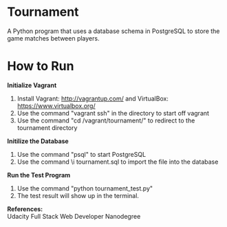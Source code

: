 # Tournament
A Python program that uses a database schema in PostgreSQL to store the game matches between players.


# How to Run
<b>Initialize Vagrant</b><br>
1. Install Vagrant: http://vagrantup.com/ and VirtualBox: https://www.virtualbox.org/ <br>
2. Use the command "vagrant ssh" in the directory to start off vagrant <br>
3. Use the command "cd /vagrant/tournament/" to redirect to the tournament directory <br>

<b>Initilize the Database</b><br>
1. Use the command "psql" to start PostgreSQL<br>
2. Use the command \i tournament.sql to import the file into the database</br>

<b>Run the Test Program</b><br>
1. Use the command "python tournament_test.py" <br>
2. The test result will show up in the terminal. <br>



<b>References:</b><br>
Udacity Full Stack Web Developer Nanodegree

